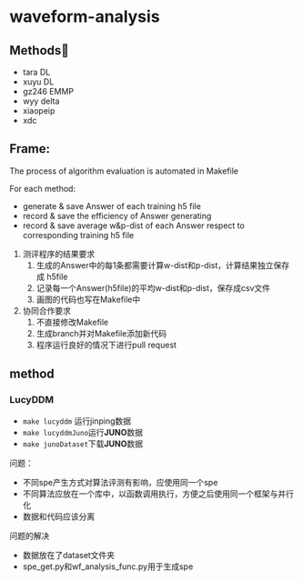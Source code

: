 # waveform-analysis

## Methods:pill:

+ tara DL
+ xuyu DL
+ gz246 EMMP
+ wyy delta
+ xiaopeip
+ xdc

## Frame:
The process of algorithm evaluation is automated in Makefile

For each method:
+ generate & save Answer of each training h5 file
+ record & save the efficiency of Answer generating
+ record & save average w&p-dist of each Answer respect to corresponding training h5 file

1. 测评程序的结果要求
   1. 生成的Answer中的每1条都需要计算w-dist和p-dist，计算结果独立保存成 h5file
   2. 记录每一个Answer(h5file)的平均w-dist和p-dist，保存成csv文件
   3. 画图的代码也写在Makefile中
2. 协同合作要求
   1. 不直接修改Makefile
   2. 生成branch并对Makefile添加新代码
   3. 程序运行良好的情况下进行pull request

## method

### LucyDDM

+ `make lucyddm` 运行jinping数据
+ `make lucyddmJuno`运行**JUNO**数据
+ `make junoDataset`下载**JUNO**数据
  
问题：
+ 不同spe产生方式对算法评测有影响，应使用同一个spe
+ 不同算法应放在一个库中，以函数调用执行，方便之后使用同一个框架与并行化
+ 数据和代码应该分离

问题的解决
+ 数据放在了dataset文件夹
+ spe_get.py和wf_analysis_func.py用于生成spe
